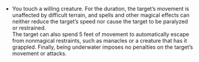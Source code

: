 - You touch a willing creature. For the duration, the target’s movement is unaffected by difficult terrain, and spells and other magical effects can neither reduce the target’s speed nor cause the target to be paralyzed or restrained.  
    The target can also spend 5 feet of movement to automatically escape from nonmagical restraints, such as manacles or a creature that has it grappled. Finally, being underwater imposes no penalties on the target’s movement or attacks.
